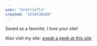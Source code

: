 ```yaml
---
user: "brettleflo"
created: "1534536589"
---
```


Saved as a favorite, I love your site!

Also visit my site: <a href="https://www.marketafrique.com/index.php?page=user&action=pub_profile&id=199387">sneak a peek at this site</a>
